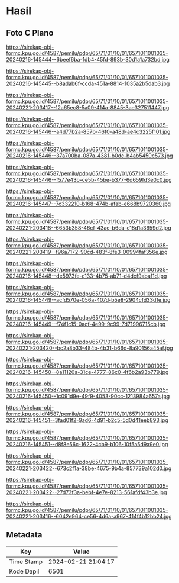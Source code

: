 # Hasil

## Foto C Plano

https://sirekap-obj-formc.kpu.go.id/4587/pemilu/pdpr/65/71/01/10/01/6571011001035-20240216-145444--6beef6ba-1db4-45fd-893b-30d1a1a732bd.jpg

https://sirekap-obj-formc.kpu.go.id/4587/pemilu/pdpr/65/71/01/10/01/6571011001035-20240216-145445--b8adab6f-ccda-451a-8814-1035a2b5dab3.jpg

https://sirekap-obj-formc.kpu.go.id/4587/pemilu/pdpr/65/71/01/10/01/6571011001035-20240221-203417--12a65ec8-5a09-414a-8845-3ae327511447.jpg

https://sirekap-obj-formc.kpu.go.id/4587/pemilu/pdpr/65/71/01/10/01/6571011001035-20240216-145446--a4d77b2a-857b-46f0-a48d-ae4c3225f101.jpg

https://sirekap-obj-formc.kpu.go.id/4587/pemilu/pdpr/65/71/01/10/01/6571011001035-20240216-145446--37a700ba-087a-4381-b0dc-b4ab5450c573.jpg

https://sirekap-obj-formc.kpu.go.id/4587/pemilu/pdpr/65/71/01/10/01/6571011001035-20240216-145446--f577e43b-ce5b-45be-b377-6d659fd3e0c0.jpg

https://sirekap-obj-formc.kpu.go.id/4587/pemilu/pdpr/65/71/01/10/01/6571011001035-20240216-145447--7c332210-b168-474b-afab-e668b9720360.jpg

https://sirekap-obj-formc.kpu.go.id/4587/pemilu/pdpr/65/71/01/10/01/6571011001035-20240221-203418--6653b358-46cf-43ae-b6da-c18d1a3659d2.jpg

https://sirekap-obj-formc.kpu.go.id/4587/pemilu/pdpr/65/71/01/10/01/6571011001035-20240221-203419--f96a7172-90cd-483f-8fe3-00994faf356e.jpg

https://sirekap-obj-formc.kpu.go.id/4587/pemilu/pdpr/65/71/01/10/01/6571011001035-20240216-145448--de5973fe-c133-4b75-ab71-d4dcf9abaf1d.jpg

https://sirekap-obj-formc.kpu.go.id/4587/pemilu/pdpr/65/71/01/10/01/6571011001035-20240216-145449--acfd570e-056a-407d-b5e8-2904cfd33d1e.jpg

https://sirekap-obj-formc.kpu.go.id/4587/pemilu/pdpr/65/71/01/10/01/6571011001035-20240216-145449--f74f1c15-0acf-4e99-9c99-7d71996715cb.jpg

https://sirekap-obj-formc.kpu.go.id/4587/pemilu/pdpr/65/71/01/10/01/6571011001035-20240221-203420--bc2a8b33-484b-4b31-b66d-8a90156a45af.jpg

https://sirekap-obj-formc.kpu.go.id/4587/pemilu/pdpr/65/71/01/10/01/6571011001035-20240216-145450--8a11120a-31ce-4777-86c0-4f6b2a93b779.jpg

https://sirekap-obj-formc.kpu.go.id/4587/pemilu/pdpr/65/71/01/10/01/6571011001035-20240216-145450--1c091d9e-49f9-4053-90cc-1213984a657a.jpg

https://sirekap-obj-formc.kpu.go.id/4587/pemilu/pdpr/65/71/01/10/01/6571011001035-20240216-145451--3fad01f2-9ad6-4d91-b2c5-5d0d41eeb893.jpg

https://sirekap-obj-formc.kpu.go.id/4587/pemilu/pdpr/65/71/01/10/01/6571011001035-20240216-145451--d8f8e56c-1622-4cb9-b106-10f5a5d9a9e0.jpg

https://sirekap-obj-formc.kpu.go.id/4587/pemilu/pdpr/65/71/01/10/01/6571011001035-20240221-203422--673c2f1a-38be-4675-9b4a-857739a102d0.jpg

https://sirekap-obj-formc.kpu.go.id/4587/pemilu/pdpr/65/71/01/10/01/6571011001035-20240221-203422--27d73f3a-bebf-4e7e-8213-561afdf43b3e.jpg

https://sirekap-obj-formc.kpu.go.id/4587/pemilu/pdpr/65/71/01/10/01/6571011001035-20240221-203416--6042e964-ce56-4d6a-a967-414f4b12bb24.jpg


## Metadata

| Key        | Value               |
| ---------- | ------------------- |
| Time Stamp | 2024-02-21 21:04:17 |
| Kode Dapil | 6501                |



